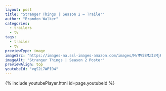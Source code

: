 ```yaml
---
layout: post
title: "Stranger Things | Season 2 – Trailer"
author: "Brandon Walker"
categories:
  - trailers
  - tv
tags:
  - trailer
  - tv
previewType: image
imageSrc: "https://images-na.ssl-images-amazon.com/images/M/MV5BMzIzMjQ5NDc3OV5BMl5BanBnXkFtZTgwMjcwNjU0MTI@._V1_.jpg"
imageAlt: "Stranger Things | Season 2 Poster"
previewAlign: top
youtubeId: "vgS2L7WPIO4"
---
```


{% include youtubePlayer.html id=page.youtubeId %}

